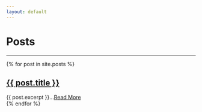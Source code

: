 ```yaml
---
layout: default
---
```


# Posts
<hr>
<div class="posts">
  {% for post in site.posts %}
    <article class="post">
      <h2><a href="{{ site.baseurl }}{{ post.url }}">{{ post.title }}</a></h2>
      <div class="entry">
        {{ post.excerpt }}...<a href="{{ site.baseurl }}{{ post.url }}">Read More</a>
      </div>
    </article>
  {% endfor %}
</div>
